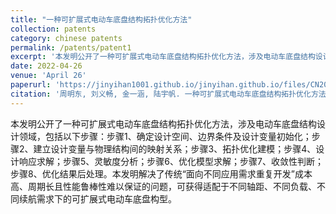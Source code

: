 ```yaml
---
title: "一种可扩展式电动车底盘结构拓扑优化方法"
collection: patents
category: chinese patents
permalink: /patents/patent1
excerpt: '本发明公开了一种可扩展式电动车底盘结构拓扑优化方法，涉及电动车底盘结构设计领域'
date: 2022-04-26
venue: 'April 26'
paperurl: 'https://jinyihan1001.github.io/jinyihan.github.io/files/CN202210466624.pdf'
citation: '周明东, 刘义畅, 金一涵, 陆宇帆. 一种可扩展式电动车底盘结构拓扑优化方法. 申请号: CN202210466624.7'
---
```


本发明公开了一种可扩展式电动车底盘结构拓扑优化方法，涉及电动车底盘结构设计领域，包括以下步骤：步骤1、确定设计空间、边界条件及设计变量初始化；步骤2、建立设计变量与物理结构间的映射关系；步骤3、拓扑优化建模；步骤4、设计响应求解；步骤5、灵敏度分析；步骤6、优化模型求解；步骤7、收敛性判断；步骤8、优化结果后处理。本发明解决了传统“面向不同应用需求重复开发”成本高、周期长且性能鲁棒性难以保证的问题，可获得适配于不同轴距、不同负载、不同续航需求下的可扩展式电动车底盘构型。
